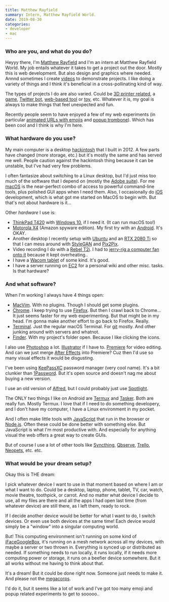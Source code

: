```yaml
---
title: Matthew Rayfield
summary: Intern, Matthew Rayfield World. 
date: 2019-08-30
categories:
- developer
- mac
---
```


### Who are you, and what do you do?

Heyyy there, I'm [Matthew Rayfield](http://matthewrayfield.com/ "Matthew's website.") and I'm an intern at Matthew Rayfield World. My job entails whatever it takes to get a project out the door. Mostly this is web development. But also design and graphics where needed. Annnd sometimes I create [videos](https://www.youtube.com/matthewrayfield "Matthew's YouTube account.") to demonstrate projects. I like doing a variety of things and I think it's beneficial in a cross-pollinating kind of way.

The types of projects I do are also varied. Could be [3D printer related](http://matthewrayfield.com/articles/dot-matrix-printing-with-a-3d-printer/ "Matthew's article about dot matrix printing on a 3D printer."), a [game](http://hotelshmotel.com/ "Matthew's web-based hotel game."), [Twitter bot](https://twitter.com/Tweet_by_Phone "Matthew's Twitter bot."), [web-based tool](https://timewiggler.com/ "Matthew's real-time WebRTC video distortion tool.") or [toy](http://matthewrayfield.com/goodies/tv.html "Matthew's random YouTube video player."), etc. Whatever it is, my goal is always to make things that feel unexpected and fun.

Recently people seem to have enjoyed a few of my web experiments (in particular [animated URLs with emojis](http://matthewrayfield.com/articles/animating-urls-with-javascript-and-emojis/ "Matthew's article about using emoji to animate URLs in a browser.") and [popup trombone](http://matthewrayfield.com/goodies/popup-trombone/ "Matthew's web-based trombone.")). Which has been cool and I think is why I'm here.

### What hardware do you use?

My main computer is a desktop [hackintosh](https://www.tonymacx86.com/ "A site for helping people build a hackintosh./ ") that I built in 2012. A few parts have changed (more storage, etc.) but it's mostly the same and has served me well. People caution against the hackintosh thing because it can be unstable, but I've had very few problems.

I often fantasize about switching to a Linux desktop, but I'd just miss too much of the software that I depend on (mostly the [Adobe suite][creative-suite]). For me [macOS][] is the near-perfect combo of access to powerful command-line tools, plus polished GUI apps when I need them. Also, I occasionally do [iOS][] development, which is what got me started on MacOS to begin with. But that's not about hardware is it...

Other _hardware_ I use is:

- [ThinkPad T420][thinkpad-t420] with [Windows 10][windows-10], if I need it. (It can run macOS too!)
- [Motorola X4][moto-x4] (Amazon spyware edition). My first try with an [Android][]. It's OKAY.
- Another desktop I recently setup with [Ubuntu][] and an [RTX 2080 Ti][geforce-rtx-2080-ti] so that I can mess around with [StyleGAN][] and [Pix2Pix][].
- Video recording I do with a [Rebel T2i][eos-rebel-t2i]. I had to [jerry-rig a computer fan onto it](http://matthewrayfield.com/goodies/images/camera-upgrade.png "Matthew's photo of a fan pointed at his DSLR.") because it kept overheating..
- I have a [Wacom tablet][intuos-pro] of some kind. It's good.
- I have a server running on [EC2][] for a personal wiki and other misc. tasks. Is that hardware?

### And what software?

When I'm working I always have 4 things open:

- [MacVim][]. With no plugins. Though I should get some plugins.
- [Chrome][]. I keep trying to use [Firefox][]. But then I crawl back to Chrome... It just seems faster for my web experimenting. But that might be in my head. I'm gonna make another effort to go back to Firefox. Really.
- [Terminal][]. Just the regular macOS Terminal. For [git][] mostly. And other junking around with servers and whatnot.
- [Finder][]. With my project's folder open. Because I like clicking the icons.

I also use [Photoshop][] a lot. [Illustrator][] if I have to. [Premiere][] for video editing. And can we just merge [After Effects][after-effects] into Premiere? Cuz then I'd use so many visual effects it would be disgusting.

I've been using [KeePassXC][] password manager (very cool name). It's a bit clunkier than [1Password][]. But it's open source and doesn't nag me about buying a new version.

I use an old version of [Alfred][], but I could probably just use [Spotlight][].

The ONLY two things I like on Android are [Termux][termux-android] and [Tasker][tasker-android]. Both are really fun. Mostly Termux. I love that if I need to do something developery, and I don't have my computer, I have a Linux environment in my pocket.

And I often make little tools with [JavaScript][] that run in the browser or [Node.js][]. Often these could be done better with something else. But JavaScript is what I'm most productive with. And especially for anything visual the web offers a great way to create GUIs.

But of course I use a lot of other tools like [Syncthing][], [Qbserve][], [Trello][], [Neopets][], etc. etc.

### What would be your dream setup?

Okay this is THE dream:

I pick whatever device I want to use in that moment based on where I am or what I want to do. Could be a desktop, laptop, phone, tablet, TV, car, watch, movie theatre, toothpick, or carrot. And no matter what device I decide to use, all my files are there and all the apps I had open last time (from whatever device) are still there, as I left them, ready to rock.

If I decide another device would be better for what I want to do, I switch devices. Or even use both devices at the same time! Each device would simply be a "window" into a singular computing world.

But! This computing environment isn't running on some kind of [iFaceGoogleBox](https://en.wikipedia.org/wiki/Skynet_(Terminator) "The Wikipedia entry for Skynet from Terminator."), it's running on a mesh network across all my devices, with maybe a server or two thrown in. Everything is synced up or distributed as needed. If something needs to run locally, it runs locally, if it needs more computing power or storage, it runs on a beefier device somewhere. But it all works without me having to think about that.

It's a dream! But it could be done right now. Someone just needs to make it. And please not the [megacorps](https://en.wikipedia.org/wiki/Big_Four_tech_companies "The Wikipedia entry for the four big tech companies.").

I'd do it, but it seems like a lot of work and I've got too many emoji and popup related experiments to get to sooooo..

[1password]: https://1password.com "Password management software for Mac OS X."
[after-effects]: https://www.adobe.com/products/aftereffects.html "Motion graphics and video editing software."
[alfred]: https://www.alfredapp.com/ "A launcher app for the Mac."
[android]: https://developers.google.com/android/?csw=1 "A mobile phone platform."
[chrome]: https://www.google.com/intl/en/chrome/ "A WebKit-based browser, where each tab runs in its own thread."
[creative-suite]: https://www.adobe.com/creativecloud.html "A collection of design tools."
[ec2]: https://aws.amazon.com/ec2/ "A web service for virtualised processing."
[eos-rebel-t2i]: https://en.wikipedia.org/wiki/Canon_EOS_550D "An 18 megapixel camera."
[finder]: https://en.wikipedia.org/wiki/Finder_(software) "A file manager included with Mac OS X."
[firefox]: https://www.mozilla.org/en-US/firefox/new/ "A cross-platform open-source web browser."
[geforce-rtx-2080-ti]: https://www.nvidia.com/en-us/geforce/20-series/ "A graphics card."
[git]: https://git-scm.com/ "A version control system."
[illustrator]: https://www.adobe.com/products/illustrator.html "A vector graphics editor."
[intuos-pro]: http://web.archive.org/web/20190506070316/https://www.wacom.com/en-ca/products/pen-tablets/intuos-pro-medium "A drawing tablet with multi-touch support."
[ios]: https://www.apple.com/ios/ios-16/ "A mobile operating system."
[javascript]: https://en.wikipedia.org/wiki/JavaScript "An interpreted scripting language."
[keepassxc]: https://keepassxc.org/ "An open source password manager."
[macos]: https://en.wikipedia.org/wiki/MacOS "An operating system for Mac hardware."
[macvim]: https://github.com/macvim-dev/macvim "A Mac GUI port of vim."
[moto-x4]: https://en.wikipedia.org/wiki/Moto_X4 "A 5.2 inch Android smartphone."
[neopets]: https://en.wikipedia.org/wiki/Neopets "A virtual pet service."
[node.js]: https://nodejs.org/en "A Javascript application platform."
[photoshop]: https://www.adobe.com/products/photoshop.html "A bitmap image editor."
[pix2pix]: https://phillipi.github.io/pix2pix/ "AI software to translate one image to another."
[premiere]: https://www.adobe.com/products/premiere.html "A video editing suite."
[qbserve]: https://qotoqot.com/qbserve/ "Automated time tracking software."
[spotlight]: https://en.wikipedia.org/wiki/Spotlight_(software) "The search system built into Mac OS X."
[stylegan]: https://github.com/NVlabs/stylegan "TensorFlow face generation software."
[syncthing]: https://syncthing.net/ "Self-hosted file syncing software."
[tasker-android]: https://tasker.joaoapps.com/ "An automation app."
[terminal]: https://en.wikipedia.org/wiki/Terminal_(OS_X) "A console application included with Mac OS X."
[termux-android]: https://termux.com "A terminal emulator and Linux environment app."
[thinkpad-t420]: https://support.lenovo.com/us/en/solutions/pd015734 "A 14 inch PC laptop."
[trello]: https://trello.com/ "A project management service."
[ubuntu]: https://ubuntu.com/ "A Unix distribution."
[windows-10]: https://en.wikipedia.org/wiki/Windows_10 "An operating system."
